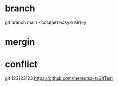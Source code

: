 # branch
git branch main - создает новую ветку
# mergin
# conflict
git 123123123
https://github.com/mereutsa-s/GitTest
